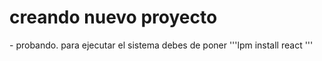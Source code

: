 <h1> creando nuevo proyecto</h1>
- probando.
para ejecutar el sistema debes de poner
'''lpm install react '''
